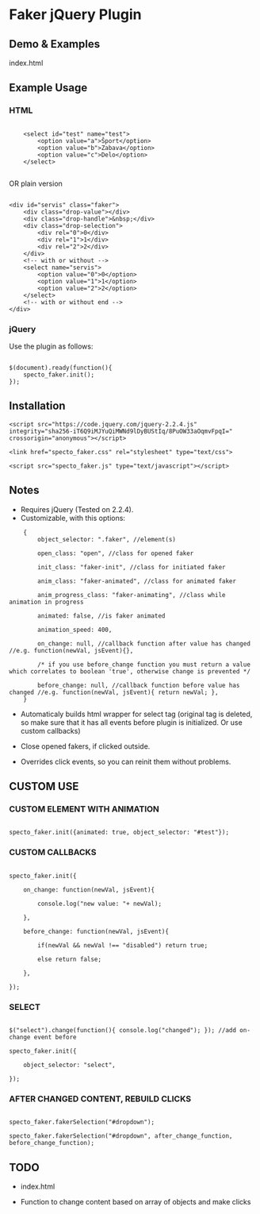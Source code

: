 # Faker jQuery Plugin

## Demo & Examples
index.html

## Example Usage

### HTML

```

	<select id="test" name="test">
		<option value="a">Šport</option>
		<option value="b">Zabava</option>
		<option value="c">Delo</option>
	</select>
	
```

OR plain version

```

<div id="servis" class="faker">
	<div class="drop-value"></div>
	<div class="drop-handle">&nbsp;</div>
	<div class="drop-selection">
		<div rel="0">0</div>
		<div rel="1">1</div>
		<div rel="2">2</div>
	</div>
	<!-- with or without -->
	<select name="servis">
		<option value="0">0</option>
		<option value="1">1</option>
		<option value="2">2</option>
	</select>
	<!-- with or without end -->
</div>

```

### jQuery

Use the plugin as follows:

```

$(document).ready(function(){
	specto_faker.init();
});

```

## Installation

```
<script src="https://code.jquery.com/jquery-2.2.4.js" integrity="sha256-iT6Q9iMJYuQiMWNd9lDyBUStIq/8PuOW33aOqmvFpqI=" crossorigin="anonymous"></script>

<link href="specto_faker.css" rel="stylesheet" type="text/css">

<script src="specto_faker.js" type="text/javascript"></script>

```


## Notes

* Requires jQuery (Tested on 2.2.4).
* Customizable, with this options:

```
    {
		object_selector: ".faker", //element(s)
		
		open_class: "open", //class for opened faker
		
		init_class: "faker-init", //class for initiated faker
		
		anim_class: "faker-animated", //class for animated faker
		
		anim_progress_class: "faker-animating", //class while animation in progress
		
		animated: false, //is faker animated
		
		animation_speed: 400,
		
		on_change: null, //callback function after value has changed //e.g. function(newVal, jsEvent){},
		
		/* if you use before_change function you must return a value which correlates to boolean 'true', otherwise change is prevented */
		
		before_change: null, //callback function before value has changed //e.g. function(newVal, jsEvent){ return newVal; },
	}
```

* Automaticaly builds html wrapper for select tag (original tag is deleted, so make sure that it has all events before plugin is initialized. Or use custom callbacks)

* Close opened fakers, if clicked outside.

* Overrides click events, so you can reinit them without problems.


## CUSTOM USE 


### CUSTOM ELEMENT WITH ANIMATION

```

specto_faker.init({animated: true, object_selector: "#test"});

```

### CUSTOM CALLBACKS

```

specto_faker.init({

	on_change: function(newVal, jsEvent){
	
		console.log("new value: "+ newVal);
		
	},
	
	before_change: function(newVal, jsEvent){
	
		if(newVal && newVal !== "disabled") return true;
		
		else return false;
		
	},
	
});

```

### SELECT

```

$("select").change(function(){ console.log("changed"); }); //add on-change event before

specto_faker.init({

	object_selector: "select",
	
});

```

### AFTER CHANGED CONTENT, REBUILD CLICKS

```

specto_faker.fakerSelection("#dropdown");

specto_faker.fakerSelection("#dropdown", after_change_function, before_change_function);

```

## TODO

* index.html

* Function to change content based on array of objects and make clicks